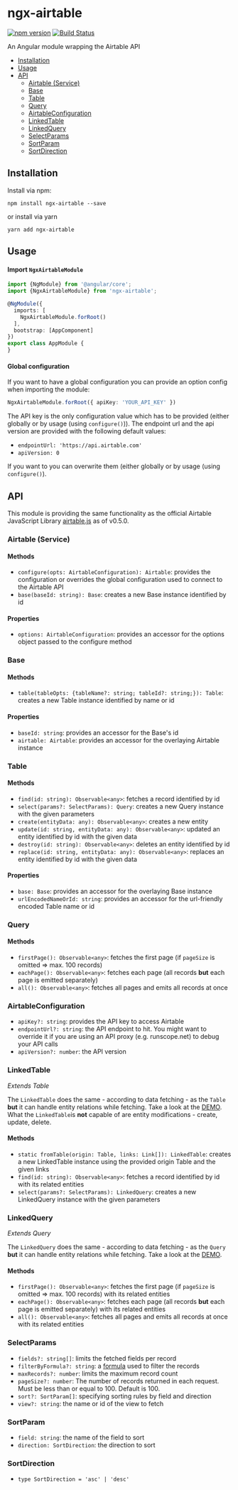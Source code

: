 # ngx-airtable
[![npm version](https://badge.fury.io/js/ngx-airtable.svg)](https://badge.fury.io/js/ngx-airtable)
[![Build Status](https://travis-ci.org/bohoffi/ngx-airtable.svg?branch=master)](https://travis-ci.org/bohoffi/ngx-airtable)

An Angular module wrapping the Airtable API

* [Installation](#installation)
* [Usage](#usage)
* [API](#api)
  * [Airtable (Service)](#airtable-service)
  * [Base](#base)
  * [Table](#table)
  * [Query](#query)
  * [AirtableConfiguration](#airtableconfiguration)
  * [LinkedTable](#linkedtable)
  * [LinkedQuery](#linkedquery)
  * [SelectParams](#selectparams)
  * [SortParam](#sortparam)
  * [SortDirection](#sortdirection)

## Installation
Install via npm:
```
npm install ngx-airtable --save
```
or install via yarn
```
yarn add ngx-airtable
```

## Usage
#### Import `NgxAirtableModule`
```ts
import {NgModule} from '@angular/core';
import {NgxAirtableModule} from 'ngx-airtable';

@NgModule({
  imports: [
    NgxAirtableModule.forRoot()
  ],
  bootstrap: [AppComponent]
})
export class AppModule {
}
```

#### Global configuration
If you want to have a global configuration you can provide an option config when importing the module:
```ts
NgxAirtableModule.forRoot({ apiKey: 'YOUR_API_KEY' })
```
The API key is the only configuration value which has to be provided (either globally or by usage (using `configure()`)).
The endpoint url and the api version are provided with the following default values:
* `endpointUrl: 'https://api.airtable.com'` 
* `apiVersion: 0` 

If you want to you can overwrite them (either globally or by usage (using `configure()`).

## API
This module is providing the same functionality as the official Airtable JavaScript Library [airtable.js](https://github.com/Airtable/airtable.js) as of v0.5.0.

### Airtable (Service)
#### Methods
- `configure(opts: AirtableConfiguration): Airtable`: provides the configuration or overrides the global configuration used to connect to the Airtable API
- `base(baseId: string): Base`: creates a new Base instance identified by id

#### Properties
- `options: AirtableConfiguration`: provides an accessor for the options object passed to the configure method

### Base
#### Methods
- `table(tableOpts: {tableName?: string; tableId?: string;}): Table`: creates a new Table instance identified by name or id

#### Properties
- `baseId: string`: provides an accessor for the Base's id
- `airtable: Airtable`: provides an accessor for the overlaying Airtable instance

### Table
#### Methods
- `find(id: string): Observable<any>`: fetches a record identified by id
- `select(params?: SelectParams): Query`: creates a new Query instance with the given parameters
- `create(entityData: any): Observable<any>`: creates a new entity
- `update(id: string, entityData: any): Observable<any>`: updated an entity identified by id with the given data
- `destroy(id: string): Observable<any>`: deletes an entity identified by id
- `replace(id: string, entityData: any): Observable<any>`: replaces an entity identified by id with the given data

#### Properties
- `base: Base`: provides an accessor for the overlaying Base instance
- `urlEncodedNameOrId: string`: provides an accessor for the url-friendly encoded Table name or id

### Query
#### Methods
- `firstPage(): Observable<any>`: fetches the first page (if `pageSize` is omitted => max. 100 records)
- `eachPage(): Observable<any>`: fetches each page (all records __but__ each page is emitted separately)
- `all(): Observable<any>`: fetches all pages and emits all records at once

### AirtableConfiguration
- `apiKey?: string`: provides the API key to access Airtable
- `endpointUrl?: string`: the API endpoint to hit. You might want to override it if you are using an API proxy (e.g. runscope.net) to debug your API calls
- `apiVersion?: number`: the API version

### LinkedTable
_Extends Table_

The `LinkedTable` does the same - according to data fetching - as the `Table` __but__ it can handle entity relations while fetching.
Take a look at the [DEMO](https://bohoffi.github.io/ngx-airtable/).
What the `LinkedTable`is __not__ capable of are entity modifications - create, update, delete.
#### Methods
- `static fromTable(origin: Table, links: Link[]): LinkedTable`: creates a new LinkedTable instance using the provided origin Table and the given links
- `find(id: string): Observable<any>`: fetches a record identified by id with its related entities
- `select(params?: SelectParams): LinkedQuery`: creates a new LinkedQuery instance with the given parameters
 
### LinkedQuery
_Extends Query_

The `LinkedQuery` does the same - according to data fetching - as the `Query` __but__ it can handle entity relations while fetching.
Take a look at the [DEMO](https://bohoffi.github.io/ngx-airtable/).
#### Methods
- `firstPage(): Observable<any>`: fetches the first page (if `pageSize` is omitted => max. 100 records) with its related entities
- `eachPage(): Observable<any>`: fetches each page (all records __but__ each page is emitted separately) with its related entities
- `all(): Observable<any>`: fetches all pages and emits all records at once with its related entities

### SelectParams
- `fields?: string[]`: limits the fetched fields per record
- `filterByFormula?: string`: a [formula](https://support.airtable.com/hc/en-us/articles/203255215-Formula-Field-Reference) used to filter the records
- `maxRecords?: number`: limits the maximum record count
- `pageSize?: number`: The number of records returned in each request. Must be less than or equal to 100. Default is 100.
- `sort?: SortParam[]`: specifying sorting rules by field and direction
- `view?: string`: the name or id of the view to fetch

### SortParam
- `field: string`: the name of the field to sort
- `direction: SortDirection`: the direction to sort

### SortDirection
- `type SortDirection = 'asc' | 'desc'`
